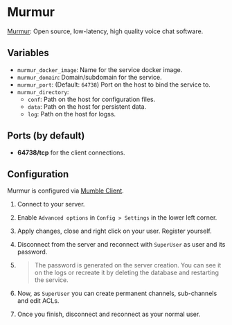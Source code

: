 # Murmur

[Murmur](https://wiki.mumble.info/wiki/Main_Page): Open source, low-latency,
high quality voice chat software.

## Variables

* `murmur_docker_image`: Name for the service docker image.
* `murmur_domain`: Domain/subdomain for the service.
* `murmur_port`: (Default: `64738`) Port on the host to bind the service to.
* `murmur_directory`:
   * `conf`: Path on the host for configuration files.
   * `data`: Path on the host for persistent data.
   * `log`: Path on the host for logss.

## Ports (by default)

* **64738/tcp** for the client connections.

## Configuration

Murmur is configured via [Mumble Client](https://www.mumble.info/downloads/).

1. Connect to your server.

2. Enable `Advanced options` in `Config > Settings` in the lower left corner.

3. Apply changes, close and right click on your user. Register yourself.

4. Disconnect from the server and reconnect with `SuperUser` as user and  its
password.

5. > The password is generated on the server creation. You can see it on the
logs or recreate it by deleting the database and restarting the service.

6. Now, as `SuperUser` you can create permanent channels, sub-channels and edit
ACLs.
7. Once you finish, disconnect and reconnect as your normal user.
